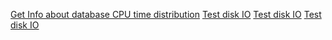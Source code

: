 [Get Info about database CPU time distribution](GetDatabaseCPUTime.md)
[Test disk IO](https://www.brentozar.com/archive/2008/09/finding-your-san-bottlenecks-with-sqlio/) 
[Test disk IO](https://sqlperformance.com/2015/08/io-subsystem/diskspd-test-storage) 
[Test disk IO](https://support.microsoft.com/en-us/help/231619/how-to-use-the-sqliosim-utility-to-simulate-sql-server-activity-on-a-d)
